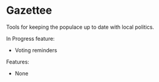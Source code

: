 # Gazettee
Tools for keeping the populace up to date with local politics.

In Progress feature:
- Voting reminders

Features:
- None
